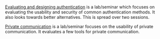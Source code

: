 [Evaluating and designing authentication][pwdeval] is a lab/seminar which 
focuses on evaluating the usability and security of common authentication 
methods. It also looks towards better alternatives.
This is spread over two sessions.

[Private communication][pricomlab] is a lab/seminar focuses on the usability of 
private communication. It evaluates a few tools for private communication.

[pwdeval]: https://ver.miun.se/courses/security/infosakc/pwdeval.pdf
[pricomlab]: https://ver.miun.se/courses/security/infosakc/pricomlab.pdf
